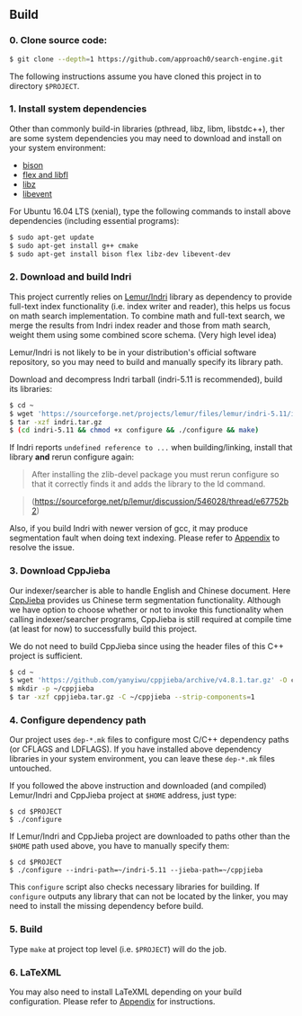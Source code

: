 ## Build

### 0. Clone source code:
```sh
$ git clone --depth=1 https://github.com/approach0/search-engine.git
```
The following instructions assume you have cloned this project in to directory `$PROJECT`.

### 1. Install system dependencies
Other than commonly build-in libraries (pthread, libz, libm, libstdc++), ther are some system dependencies you may need to download and install on your system environment:

* [bison](http://ftp.gnu.org/gnu/bison/bison-3.0.tar.xz)
* [flex and libfl](http://sourceforge.net/projects/flex/files/flex-2.5.39.tar.xz/download)
* [libz](http://zlib.net/zlib-1.2.8.tar.gz)
* [libevent](https://github.com/libevent/libevent/releases/download/release-2.0.22-stable/libevent-2.0.22-stable.tar.gz)

For Ubuntu 16.04 LTS (xenial), type the following commands to install above dependencies (including essential programs):
```sh
$ sudo apt-get update
$ sudo apt-get install g++ cmake
$ sudo apt-get install bison flex libz-dev libevent-dev
```
### 2. Download and build Indri
This project currently relies on [Lemur/Indri](http://www.lemurproject.org/indri.php)
library as dependency to provide full-text index functionality (i.e. index writer and reader),
this helps us focus on math search implementation.
To combine math and full-text search, we merge the results from Indri index reader and those
from math search, weight them using some combined score schema. (Very high level idea)

Lemur/Indri is not likely to be in your distribution's official software repository,
so you may need to build and manually specify its library path.

Download and decompress Indri tarball (indri-5.11 is recommended), build its libraries:

```sh
$ cd ~
$ wget 'https://sourceforge.net/projects/lemur/files/lemur/indri-5.11/indri-5.11.tar.gz/download' -O indri.tar.gz
$ tar -xzf indri.tar.gz
$ (cd indri-5.11 && chmod +x configure && ./configure && make)
```

If Indri reports `undefined reference to ...` when building/linking, install that library **and** rerun configure again:

> After installing the zlib-devel package you must rerun configure
> so that it correctly finds it and adds the library to the ld command.
	
> (https://sourceforge.net/p/lemur/discussion/546028/thread/e67752b2)

Also, if you build Indri with newer version of gcc, it may produce segmentation fault when doing text indexing. Please refer to [Appendix](appendix_indri.html#fix-segmentation-fault-in-newer-gcc-version) to resolve the issue.

### 3. Download CppJieba
Our indexer/searcher is able to handle English and Chinese document. Here
[CppJieba](https://github.com/yanyiwu/cppjieba) provides us Chinese term segmentation functionality.
Although we have option to choose whether or not to invoke this functionality when calling
indexer/searcher programs, CppJieba is still required at compile time (at least for now) to
successfully build this project.

We do not need to build CppJieba since using the header files of this C++ project is sufficient.
```sh
$ cd ~
$ wget 'https://github.com/yanyiwu/cppjieba/archive/v4.8.1.tar.gz' -O cppjieba.tar.gz
$ mkdir -p ~/cppjieba
$ tar -xzf cppjieba.tar.gz -C ~/cppjieba --strip-components=1
```

### 4. Configure dependency path
Our project uses `dep-*.mk` files to configure most C/C++ dependency paths (or CFLAGS and LDFLAGS). If you have installed above dependency libraries in your system environment, you can leave these `dep-*.mk` files untouched.

If you followed the above instruction and downloaded (and compiled) Lemur/Indri and CppJieba project at `$HOME` address, just type:

```
$ cd $PROJECT
$ ./configure
```

If Lemur/Indri and CppJieba project are downloaded to paths other than the `$HOME` path used above, you have to manually specify them:

```
$ cd $PROJECT
$ ./configure --indri-path=~/indri-5.11 --jieba-path=~/cppjieba
```

This `configure` script also checks necessary libraries for building. If `configure` outputs any library that can not be located by the linker, you may need to install the missing dependency before build.

### 5. Build
Type `make` at project top level (i.e. `$PROJECT`) will do the job.

### 6. LaTeXML
You may also need to install LaTeXML depending on your build configuration. Please refer to [Appendix](appendix_indri.html#install-latexml) for instructions.
